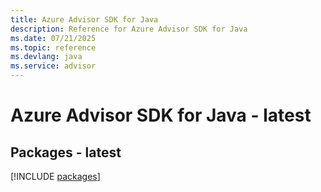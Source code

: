 ```yaml
---
title: Azure Advisor SDK for Java
description: Reference for Azure Advisor SDK for Java
ms.date: 07/21/2025
ms.topic: reference
ms.devlang: java
ms.service: advisor
---
```

# Azure Advisor SDK for Java - latest
## Packages - latest
[!INCLUDE [packages](advisor-index.md)]